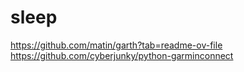 # sleep
https://github.com/matin/garth?tab=readme-ov-file
https://github.com/cyberjunky/python-garminconnect
